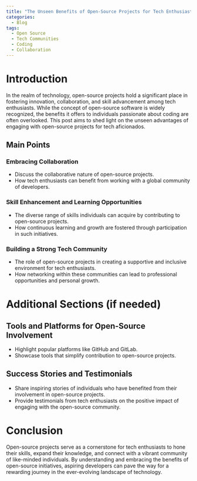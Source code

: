 ```yaml
---
title: "The Unseen Benefits of Open-Source Projects for Tech Enthusiasts"
categories:
  - Blog
tags:
  - Open Source
  - Tech Communities
  - Coding
  - Collaboration
---
```


# Introduction
In the realm of technology, open-source projects hold a significant place in fostering innovation, collaboration, and skill advancement among tech enthusiasts. While the concept of open-source software is widely recognized, the benefits it offers to individuals passionate about coding are often overlooked. This post aims to shed light on the unseen advantages of engaging with open-source projects for tech aficionados.

## Main Points
### Embracing Collaboration
- Discuss the collaborative nature of open-source projects.
- How tech enthusiasts can benefit from working with a global community of developers.

### Skill Enhancement and Learning Opportunities
- The diverse range of skills individuals can acquire by contributing to open-source projects.
- How continuous learning and growth are fostered through participation in such initiatives.

### Building a Strong Tech Community
- The role of open-source projects in creating a supportive and inclusive environment for tech enthusiasts.
- How networking within these communities can lead to professional opportunities and personal growth.

# Additional Sections (if needed)
## Tools and Platforms for Open-Source Involvement
- Highlight popular platforms like GitHub and GitLab.
- Showcase tools that simplify contribution to open-source projects.

## Success Stories and Testimonials
- Share inspiring stories of individuals who have benefited from their involvement in open-source projects.
- Provide testimonials from tech enthusiasts on the positive impact of engaging with the open-source community.

# Conclusion
Open-source projects serve as a cornerstone for tech enthusiasts to hone their skills, expand their knowledge, and connect with a vibrant community of like-minded individuals. By understanding and embracing the benefits of open-source initiatives, aspiring developers can pave the way for a rewarding journey in the ever-evolving landscape of technology.